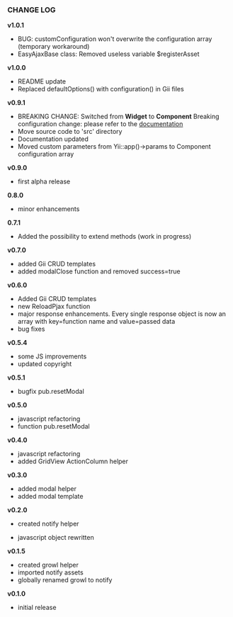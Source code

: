 ### CHANGE LOG

**v1.0.1**
- BUG: customConfiguration won't overwrite the configuration array (temporary workaround)
- EasyAjaxBase class: Removed useless variable $registerAsset

**v1.0.0**
- README update
- Replaced defaultOptions() with configuration() in Gii files

**v0.9.1**
- BREAKING CHANGE: Switched from **Widget** to **Component**
Breaking configuration change: please refer to the [documentation](README.md#configuration)
- Move source code to 'src' directory
- Documentation updated
- Moved custom parameters from Yii::app()->params to Component configuration array

**v0.9.0**
- first alpha release

**0.8.0**
- minor enhancements

**0.7.1**
- Added the possibility to extend methods (work in progress)

**v0.7.0**
- added Gii CRUD templates
- added modalClose function and removed success=true

**v0.6.0**
- Added Gii CRUD templates
- new ReloadPjax function
- major response enhancements. Every single response object is now an array with key=function name and value=passed data
- bug fixes

**v0.5.4**
- some JS improvements
- updated copyright

**v0.5.1**
- bugfix pub.resetModal

**v0.5.0**
- javascript refactoring
- function pub.resetModal 

**v0.4.0**
- javascript refactoring
- added GridView ActionColumn helper

**v0.3.0**
- added modal helper
- added modal template

**v0.2.0**
- created notify helper

- javascript object rewritten

**v0.1.5**
- created growl helper
- imported notify assets
- globally renamed growl to notify

**v0.1.0**
- initial release
